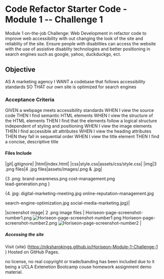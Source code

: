# Code Refactor Starter Code - Module 1 -- Challenge 1 #

Module 1 on-the-job Challenge: Web Development in refactor code to improve web accessibility with out changing the look of the site and reliablity of the site.
Ensure people with disablities can access the website with the use of assistive disablity technologies and better positioning in search engines such as google, yahoo, duckduckgo, ect.

## Objective ##
AS A marketing agency
I WANT a codebase that follows accessibility standards
SO THAT our own site is optimized for search engines

### Acceptance Criteria ###

GIVEN a webpage meets accessibility standards
WHEN I view the source code
THEN I find semantic HTML elements
WHEN I view the structure of the HTML elements
THEN I find that the elements follow a logical structure independent of styling and positioning
WHEN I view the image elements
THEN I find accessible alt attributes
WHEN I view the heading attributes
THEN they fall in sequential order
WHEN I view the title element
THEN I find a concise, descriptive title

#### Files Include ####
|git|.gitignore|
|html|index.html|
|css|style.css|assets/css/style.css|
|img|3 .png files|4 .jpg files|assets/images/.png & .jpg|

{3 .png:
brand-awareness.png 
cost-management.png  
lead-generation.png }


{4. jpg:
digital-marketing-meeting.jpg
online-reputation-management.jpg

search-engine-optimization.jpg
social-media-marketing.jpg}|

|screenshot image| 2 .png image files |
Horiseon-page-screenshot-number1.png ![Horiseon-page-screenshot-number1 png](https://user-images.githubusercontent.com/67552318/148625805-4370a6b3-04df-48b9-92fd-b0ffdd8e6480.png)
Horiseon-page-screenshot-number2.png ![Horiseon-page-screenshot-number2](https://user-images.githubusercontent.com/67552318/148625809-a84b26da-edca-40dc-a5bc-ba976285d5d3.png) |

##### Accessing the site #####
Visit {site} (https://niksharpkings.github.io/Horiseon-Module-1-Challenge-1 ) Hosted on GitHub Pages.

no license, no real copyright or trade/banding has been included due to it being a UCLA Extenetion Bootcamp couse homework assignment demo material. 




